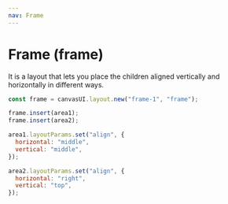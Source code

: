 ```yaml
---
nav: Frame
---
```


# Frame (frame)

It is a layout that lets you place the children aligned vertically and horizontally in different ways.

```javascript
const frame = canvasUI.layout.new("frame-1", "frame");

frame.insert(area1);
frame.insert(area2);

area1.layoutParams.set("align", {
  horizontal: "middle",
  vertical: "middle",
});

area2.layoutParams.set("align", {
  horizontal: "right",
  vertical: "top",
});
```
